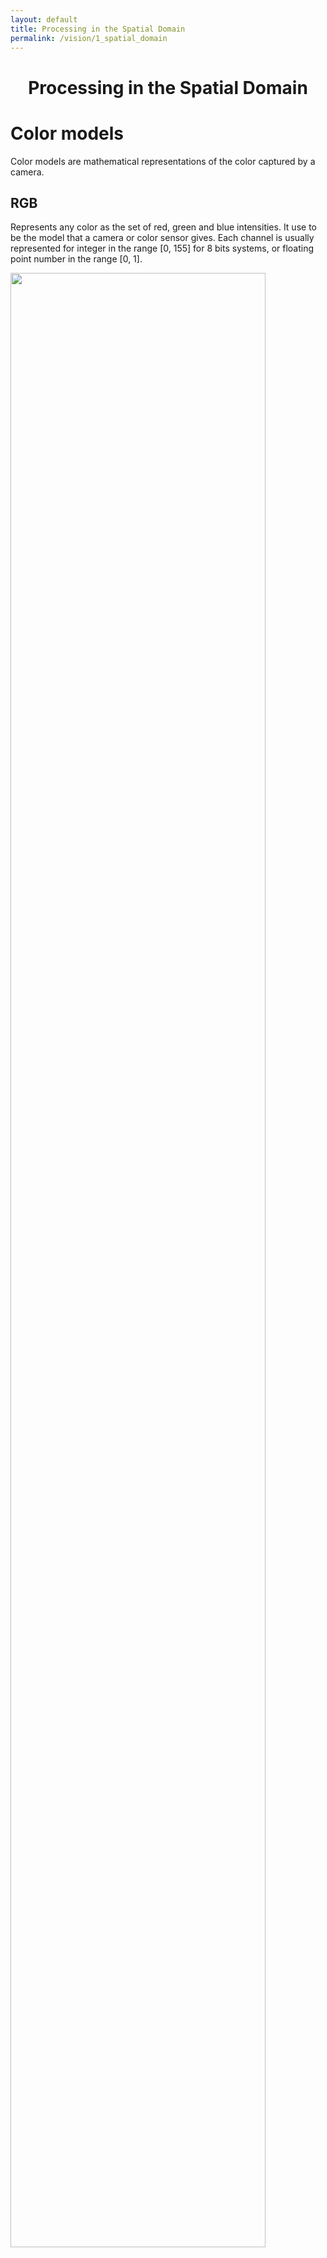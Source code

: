 ```yaml
---
layout: default
title: Processing in the Spatial Domain
permalink: /vision/1_spatial_domain
---
```


<h1 style="text-align: center;">Processing in the Spatial Domain</h1>

# Color models

Color models are mathematical representations of the color captured by a camera.

## RGB

Represents any color as the set of red, green and blue intensities. It use to be the model that a camera or color sensor gives. Each channel is usually represented for integer in the range [0, 155] for 8 bits systems, or floating point number in the range [0, 1].

<div class="picture">
  <img style="width:90%;" src ="/cstopics/assets/img/vision/1_rgb_cube.png" />
  <div>RGB cube. (https://commons.wikimedia.org/wiki/File:RGB_color_cube.svg)</div>
</div>

Examples:

<p style="background-color:rgb(0, 0, 0);">rgb(0, 0, 0)</p>
<p style="background-color:rgb(255, 0, 0);">rgb(255, 0, 0)</p>
<p style="background-color:rgb(0, 255, 0);">rgb(0, 255, 0)</p>
<p style="background-color:rgb(0, 0, 255);">rgb(0, 0, 255)</p>
<p style="background-color:rgb(255, 255, 0);">rgb(255, 255, 0)</p>
<p style="background-color:rgb(255, 0, 255);">rgb(255, 0, 255)</p>
<p style="background-color:rgb(0, 255, 255);">rgb(0, 255, 255)</p>
<p style="background-color:rgb(255, 255, 255);">rgb(255, 255, 255)</p>

## HSV and HSL

***Hue, Saturation, Value*** model and ***Hue, Saturation, Lightness*** models represents the color with the corresponding components.  

<div class="picture">
  <img style="width:60%;" src ="/cstopics/assets/img/vision/1_hls_hsv.png" />
  <div>HSL and HSV representations. (https://en.wikipedia.org/wiki/Color_model)</div>
</div>

Examples:

<p style="background-color:hsl(0, 100%, 0%);">hsl(0, 100%, 0%)</p>
<p style="background-color:hsl(0, 100%, 25%);">hsl(0, 100%, 25%)</p>
<p style="background-color:hsl(0, 100%, 50%);">hsl(0, 100%, 50%)</p>
<p style="background-color:hsl(0, 100%, 75%);">hsl(0, 100%, 75%)</p>
<p style="background-color:hsl(0, 100%, 100%);">hsl(0, 100%, 100%)</p>

<p style="background-color:hsl(120, 100%, 0%);">hsl(120, 100%, 0%)</p>
<p style="background-color:hsl(120, 100%, 25%);">hsl(120, 100%, 25%)</p>
<p style="background-color:hsl(120, 100%, 50%);">hsl(120, 100%, 50%)</p>
<p style="background-color:hsl(120, 100%, 75%);">hsl(120, 100%, 75%)</p>
<p style="background-color:hsl(120, 100%, 100%);">hsl(120, 100%, 100%)</p>

<p style="background-color:hsl(240, 100%, 0%);">hsl(240, 100%, 0%)</p>
<p style="background-color:hsl(240, 100%, 25%);">hsl(240, 100%, 25%)</p>
<p style="background-color:hsl(240, 100%, 50%);">hsl(240, 100%, 50%)</p>
<p style="background-color:hsl(240, 100%, 75%);">hsl(240, 100%, 75%)</p>
<p style="background-color:hsl(240, 100%, 100%);">hsl(240, 100%, 100%)</p>

## YUV

<div class="picture">
  <img style="width:40%;" src ="/cstopics/assets/img/vision/1_YUV.png" />
  <div>YUV representation with Y=0.5 (https://es.wikipedia.org/wiki/YUV)</div>
</div>

<div class="picture">
  <img style="width:40%;" src ="/cstopics/assets/img/vision/1_YUV0.png" />
  <div>YUV representation with Y=0.0</div>
</div>

<div class="picture">
  <img style="width:40%;" src ="/cstopics/assets/img/vision/1_YUV1.png" />
  <div>YUV representation with Y=1.0</div>
</div>

# Point Operators

Point operators (or point processes) are the simplest way to process image. The result of these operators is calculated from the corresponding pixel in the original image. The point operators produces pixels tranforms, that can be denoted as:

<img class="eq" src="https://latex.codecogs.com/gif.latex?
  g(\mathbf{x})=h(f(\mathbf{x}))
"/>

or:

<img class="eq" src="https://latex.codecogs.com/gif.latex?
  g(\mathbf{x})=h(f_0(\mathbf{x}), f_1(\mathbf{x}), ...)
"/>

Where ***x*** is the pixel location *(i,j)*, *g* is the output image and *f(f)* is the input images.

### Brightness and contrast

The commonly transformation is:

<img class="eq" src="https://latex.codecogs.com/gif.latex?
  g(\mathbf{x})=af(\mathbf{x})+b
"/>

Whose parameters are:

* ***a***: gain, that controls *contrast*.
* ***b***: bias, that controls *brightness*.

Examples:

<span style="color:red">Image of contrast and brightness</span>

The parameters can depend on the ***x*** location:
<p style="background-color:hsl(240, 100%, 100%);">hsl(240, 100%, 100%)</p>
<img class="eq" src="https://latex.codecogs.com/gif.latex?
  g(\mathbf{x}) = a(\mathbf{x})f(\mathbf{x})+b(\mathbf{x})
"/>

Example:

<span style="color:red">Image of circular brightness</span>

As this is a linear transformation, the superposition principle is satisfied:

<img class="eq" src="https://latex.codecogs.com/gif.latex?
  h(f_0+f_1) = h(f_0) + h(f_1)
"/>

### Blend

It is used to miColor transformsx two images:

<img class="eq" src="https://latex.codecogs.com/gif.latex?
  g(\mathbf{x}) = (1-\alpha)f_0(\mathbf{x})+\alpha f_1(\mathbf{x})
"/>

Where &alpha; goes from 0 to 1.

Example:

<span style="color:red">Blend of two images</span>

### Gamma correction

Used to invert the gamma mapping applied by some cameras:

<img class="eq" src="https://latex.codecogs.com/gif.latex?
  g(\mathbf{x}) = f(\mathbf{x})^{\frac{1}{\gamma}}
"/>

When input image *f* is normalized in the range *[0, 1]*.

Example:

<span style="color:red">Gamma correction</span>

## Color transforms

When you think about adding brightness to a color image, the first operation you could apply is to add a specific value to all the channels. Let's with the following color:

<p style="background-color:rgb(123, 66, 163); color: white;">rgb(123, 66, 163)</p>

Adding 50 to each channel, you get:

<p style="background-color:rgb(173, 116, 213); color: white;">rgb(173, 116, 213)</p>

In both cases, you could convert to HSV or HSL models [here](https://www.rapidtables.com/convert/color/rgb-to-hsv.html), and check that the Hue value is the same, and the Saturation and Value or Lightness change, if you want to change just one of them, you sould convert to HSV or HSL models, change the specific value, and return to RGB again.

<img class="eq" src="https://latex.codecogs.com/gif.latex?
  rgb(123, 66, 163) = hsv(275°, 59.5\%, 63.9\%)
"/>

Adding 30 to saturation, you get:

<p style="background-color:rgb(102, 17, 163); color: white;">rgb(102, 17, 163)</p>

And adding 30 to value, you get:

<p style="background-color:rgb(180, 97, 239); color: white;">rgb(180, 97, 239)</p>



# References
